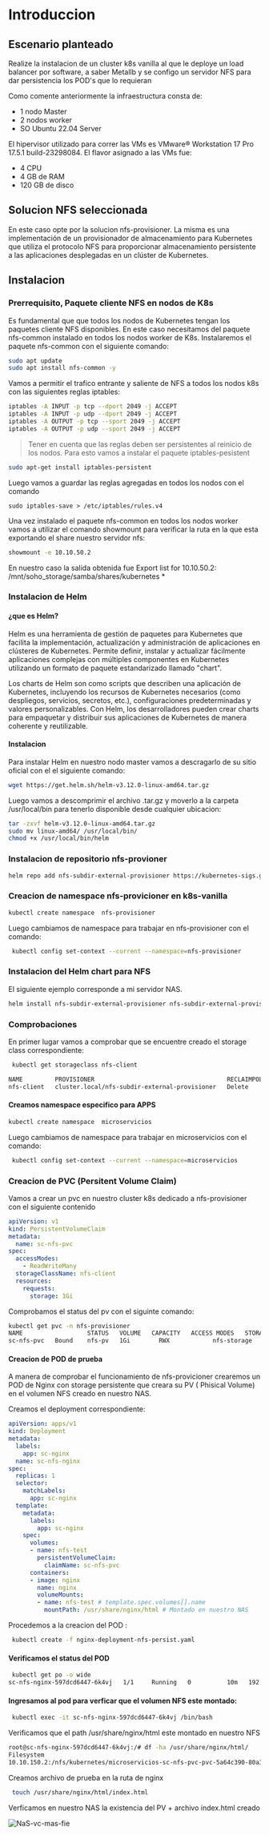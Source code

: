 # Introduccion 
## Escenario planteado
Realize la instalacion de un cluster k8s vanilla al que le deploye un load balancer por software, a saber Metallb y se configo un servidor NFS para dar persistencia los POD's que lo requieran 

  Como comente anteriormente la infraestructura consta de:

- 1 nodo Master
- 2 nodos worker
- SO Ubuntu 22.04 Server 

El hipervisor utilizado para correr las VMs es VMware® Workstation 17 Pro 17.5.1 build-23298084. El flavor asignado a las VMs fue:
  - 4 CPU
  - 4 GB de RAM
  - 120 GB de disco

## Solucion NFS seleccionada

En este caso opte por la solucion nfs-provisioner. La misma es una implementación de un provisionador de almacenamiento para Kubernetes que utiliza el protocolo NFS para proporcionar almacenamiento persistente a las aplicaciones desplegadas en un clúster de Kubernetes.

## Instalacion

### Prerrequisito, Paquete cliente NFS en nodos de K8s
Es fundamental que  que todos los nodos de Kubernetes tengan los paquetes cliente NFS disponibles.  En este caso necesitamos del paquete  nfs-common instalado en todos los nodos worker de K8s.
Instalaremos el paquete nfs-common con el siguiente comando:

```bash
sudo apt update
sudo apt install nfs-common -y
```
 Vamos a permitir el trafico entrante y saliente de NFS a todos los nodos k8s con las siguientes reglas iptables:
```bash
iptables -A INPUT -p tcp --dport 2049 -j ACCEPT
iptables -A INPUT -p udp --dport 2049 -j ACCEPT
iptables -A OUTPUT -p tcp --sport 2049 -j ACCEPT
iptables -A OUTPUT -p udp --sport 2049 -j ACCEPT
```
> Tener en cuenta que las reglas deben ser persistentes al reinicio de los nodos. Para esto vamos a instalar el paquete iptables-pesistent
```bash
sudo apt-get install iptables-persistent
```
Luego vamos a guardar las reglas agregadas en todos los nodos con el comando

```
sudo iptables-save > /etc/iptables/rules.v4
```
Una vez instalado el paquete nfs-common en todos los nodos worker vamos a utilizar el comando showmount para verificar la ruta en la que esta exportando el share  nuestro servidor nfs:

```bash
showmount -e 10.10.50.2
```
En nuestro caso la salida  obtenida  fue 
Export list for 10.10.50.2:
/mnt/soho_storage/samba/shares/kubernetes *

### Instalacion de Helm
#### ¿que es Helm?
Helm es una herramienta de gestión de paquetes para Kubernetes que facilita la implementación, actualización y administración de aplicaciones en clústeres de Kubernetes. Permite definir, instalar y actualizar fácilmente aplicaciones complejas con múltiples componentes en Kubernetes utilizando un formato de paquete estandarizado llamado "chart".

Los charts de Helm son como scripts que describen una aplicación de Kubernetes, incluyendo los recursos de Kubernetes necesarios (como despliegos, servicios, secretos, etc.), configuraciones predeterminadas y valores personalizables. Con Helm, los desarrolladores pueden crear charts para empaquetar y distribuir sus aplicaciones de Kubernetes de manera coherente y reutilizable.

#### Instalacion

Para instalar Helm en nuestro nodo master  vamos a descragarlo de su sitio oficial con el el siguiente comando:

```bash
wget https://get.helm.sh/helm-v3.12.0-linux-amd64.tar.gz
```
Luego vamos a descomprimir el archivo .tar.gz y moverlo a la carpeta /usr/local/bin para tenerlo disponible desde cualquier ubicacion:

```bash
tar -zxvf helm-v3.12.0-linux-amd64.tar.gz
sudo mv linux-amd64/ /usr/local/bin/
chmod +x /usr/local/bin/helm
```
### Instalacion de repositorio nfs-provioner
```bash
helm repo add nfs-subdir-external-provisioner https://kubernetes-sigs.github.io/nfs-subdir-external-provisioner
```
### Creacion de namespace nfs-provicioner en k8s-vanilla
```bash
kubectl create namespace  nfs-provisioner
```

Luego cambiamos de namespace para trabajar en  nfs-provisioner con el comando:

```bash
 kubectl config set-context --current --namespace=nfs-provisioner
```

### Instalacion del Helm chart para NFS

El siguiente ejemplo corresponde a mi servidor NAS.
```bash
helm install nfs-subdir-external-provisioner nfs-subdir-external-provisioner/nfs-subdir-external-provisioner --set nfs.server=10.10.150.2 --set nfs.path=/nfs/kubernetes --set storageClass.onDelete=true
```

### Comprobaciones 

En primer lugar vamos a comprobar que se encuentre creado el storage class correspondiente:
```bash
 kubectl get storageclass nfs-client
```
```bash
NAME         PROVISIONER                                     RECLAIMPOLICY   VOLUMEBINDINGMODE   ALLOWVOLUMEEXPANSION   AGE
nfs-client   cluster.local/nfs-subdir-external-provisioner   Delete          Immediate           true                   27h
```

#### Creamos namespace especifico para APPS

```bash
kubectl create namespace  microservicios
```
Luego cambiamos de namespace para trabajar en microservicios con el comando:

```bash
 kubectl config set-context --current --namespace=microservicios
```

### Creacion de PVC (Persitent Volume Claim)

Vamos a crear un pvc en nuestro cluster k8s dedicado a nfs-provisioner con el siguiente contenido

```yaml
apiVersion: v1
kind: PersistentVolumeClaim
metadata:
  name: sc-nfs-pvc
spec:
  accessModes:
    - ReadWriteMany
  storageClassName: nfs-client
  resources:
    requests:
      storage: 1Gi

```

Comprobamos el status del pv con el siguinte comando:
```bash
kubectl get pvc -n nfs-provisioner
NAME                  STATUS   VOLUME   CAPACITY   ACCESS MODES   STORAGECLASS   VOLUMEATTRIBUTESCLASS   AGE
sc-nfs-pvc   Bound    nfs-pv   1Gi        RWX            nfs-storage    <unset>                 27h
```

#### Creacion de POD de prueba

A manera de comprobar el funcionamiento de nfs-provicioner crearemos un POD de Nginx con storage persistente que creara su PV ( Phisical Volume) en el volumen NFS creado en nuestro NAS.

Creamos el deployment correspondiente:

```yaml
apiVersion: apps/v1
kind: Deployment
metadata:
  labels:
    app: sc-nginx
  name: sc-nfs-nginx
spec:
  replicas: 1
  selector:
    matchLabels:
      app: sc-nginx
  template:
    metadata:
      labels:
        app: sc-nginx
    spec:
      volumes:
      - name: nfs-test
        persistentVolumeClaim:
          claimName: sc-nfs-pvc
      containers:
      - image: nginx
        name: nginx
        volumeMounts:
        - name: nfs-test # template.spec.volumes[].name
          mountPath: /usr/share/nginx/html # Montado en nuestro NAS
```

Procedemos a la creacion del POD :
```bash
 kubectl create -f nginx-deployment-nfs-persist.yaml
```

#### Verificamos el status del POD 
```bash
 kubectl get po -o wide
sc-nfs-nginx-597dcd6447-6k4vj   1/1     Running   0          10m   192.168.37.201   worker-02   <none>      
```  
#### Ingresamos al pod para verficar que el volumen NFS este montado:
```bash
 kubectl exec -it sc-nfs-nginx-597dcd6447-6k4vj /bin/bash
```
Verificamos que el path /usr/share/nginx/html este montado en nuestro NFS
```bash
root@sc-nfs-nginx-597dcd6447-6k4vj:/# df -ha /usr/share/nginx/html/
Filesystem                                                                                      Size  Used Avail Use% Mounted on
10.10.150.2:/nfs/kubernetes/microservicios-sc-nfs-pvc-pvc-5a64c390-80a3-4247-979d-5a5b6e04f78a  2.8T  306G  2.5T  11% /usr/share/nginx/html
```

Creamos archivo de prueba en la ruta de nginx

```bash
 touch /usr/share/nginx/html/index.html
```




Verficamos en nuestro NAS la existencia del PV + archivo index.html creado

![NaS-vc-mas-fie](https://github.com/murdok2023/k8s-vanilla/assets/144631732/374b22c6-8cec-431b-b287-e2d73816c1c3)


















